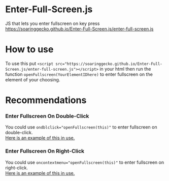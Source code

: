 # Enter-Full-Screen.js
JS that lets you enter fullscreen on key press<br>
<a href="https://soaringgecko.github.io/Enter-Full-Screen.js/enter-full-screen.js">https://soaringgecko.github.io/Enter-Full-Screen.js/enter-full-screen.js</a>

# How to use
To use this put ``<script src="https://soaringgecko.github.io/Enter-Full-Screen.js/enter-full-screen.js"></script>`` in your html then run the function ``openFullscreen(YourElementIDhere)`` to enter fullscreen on the element of your choosing.

# Recommendations
### Enter Fullscreen On Double-Click
You could use ``ondblclick="openFullscreen(this)"`` to enter fullscreen on double-click.<br>
<a href="https://www.w3schools.com/code/tryit.asp?filename=GJBALY213C9T">Here is an example of this in use.</a>

### Enter Fullscreen On Right-Click
You could use ``oncontextmenu="openFullscreen(this)"`` to enter fullscreen on right-click.<br>
<a href="https://www.w3schools.com/code/tryit.asp?filename=GJCH1QXGJKNQ">Here is an example of this in use.</a>

